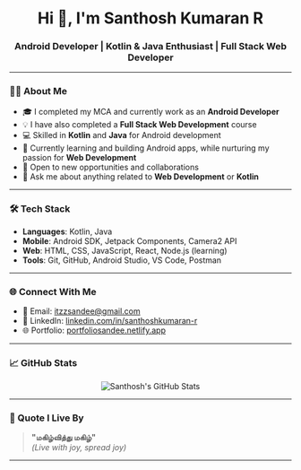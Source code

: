 <h1 align="center">Hi 👋, I'm Santhosh Kumaran R</h1>
<h3 align="center">Android Developer | Kotlin & Java Enthusiast | Full Stack Web Developer</h3>

---

### 🧑‍💻 About Me

- 🎓 I completed my MCA and currently work as an **Android Developer**
- 💡 I have also completed a **Full Stack Web Development** course
- 💻 Skilled in **Kotlin** and **Java** for Android development
- 🌱 Currently learning and building Android apps, while nurturing my passion for **Web Development**
- 🚀 Open to new opportunities and collaborations
- 💬 Ask me about anything related to **Web Development** or **Kotlin**

---

### 🛠️ Tech Stack

- **Languages**: Kotlin, Java  
- **Mobile**: Android SDK, Jetpack Components, Camera2 API  
- **Web**: HTML, CSS, JavaScript, React, Node.js (learning)  
- **Tools**: Git, GitHub, Android Studio, VS Code, Postman

---

### 🌐 Connect With Me

- 📧 Email: [itzzsandee@gmail.com](mailto:itzzsandee@gmail.com)  
- 🔗 LinkedIn: [linkedin.com/in/santhoshkumaran-r](https://www.linkedin.com/in/santhoshkumaran-r/)  
- 🌐 Portfolio: [portfoliosandee.netlify.app](https://portfoliosandee.netlify.app/)

---

### 📈 GitHub Stats

<p align="center">
  <img src="https://github-readme-stats.vercel.app/api?username=Santhoshkumaran-r&show_icons=true&theme=tokyonight" alt="Santhosh's GitHub Stats" />
</p>

---

### 💬 Quote I Live By

> **"மகிழ்வித்து மகிழ்"**  
> *(Live with joy, spread joy)*

---
